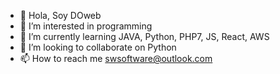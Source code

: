 - 👋 Hola, Soy DOweb
- 👀 I’m interested in programming
- 🌱 I’m currently learning JAVA, Python, PHP7, JS, React, AWS
- 💞️ I’m looking to collaborate on Python
- 📫 How to reach me swsoftware@outlook.com

<!---
dairo2ocampo/dairo2ocampo is a ✨ special ✨ repository because its `README.md` (this file) appears on your GitHub profile.
You can click the Preview link to take a look at your changes.
--->
